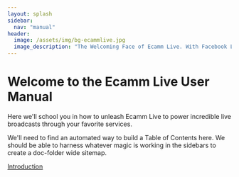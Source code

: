 ```yaml
---
layout: splash
sidebar:
  nav: "manual"
header:
  image: /assets/img/bg-ecammlive.jpg
  image_description: "The Welcoming Face of Ecamm Live. With Facebook Likes."
---
```


# Welcome to the Ecamm Live User Manual

Here we'll school you in how to unleash Ecamm Live to power incredible live broadcasts through your favorite services.

We'll need to find an automated way to build a Table of Contents here. We should be able to harness whatever magic is working in the sidebars to create a doc-folder wide sitemap.

[Introduction](/ecamm-live-manual/001-manual-intro/)